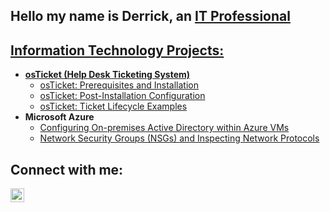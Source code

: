 ## Hello my name is Derrick, an <a href="https://www.linkedin.com/in/derrickemaples/">IT Professional

<h2> Information Technology Projects:</h2>

- <b>osTicket (Help Desk Ticketing System)</b>
  - [osTicket: Prerequisites and Installation](https://github.com/derrickmaples/osticket-prereqs)
  - [osTicket: Post-Installation Configuration](https://github.com/derrickmaples/post-install-config)
  - [osTicket: Ticket Lifecycle Examples](https://github.com/derrickmaples/ticket-lifecycle)
- <b>Microsoft Azure</b>
  - [Configuring On-premises Active Directory within Azure VMs](https://github.com/derrrickmaples/configure-ad)
  - [Network Security Groups (NSGs) and Inspecting Network Protocols](https://github.com/derrrickmaples/azure-network-protocols)

<h2> Connect with me:</h2>

[<img align="left" alt="Derrick | LinkedIn" width="22px" src="https://cdn.jsdelivr.net/npm/simple-icons@v3/icons/linkedin.svg" />][linkedin]

[linkedin]: https://www.linkedin.com/in/derrickemaples/
